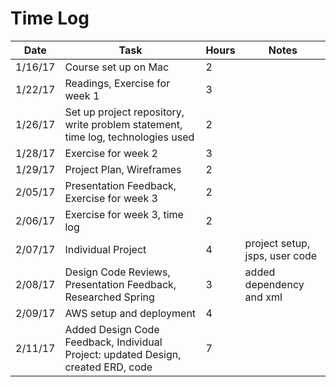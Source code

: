 # Time Log

| Date | Task | Hours | Notes|
|------|------|-------|------|
| 1/16/17| Course set up on Mac| 2 | |
| 1/22/17| Readings, Exercise for week 1  | 3  |   |
| 1/26/17| Set up project repository, write problem statement, time log, technologies used| 2 | | 
| 1/28/17| Exercise for week 2 | 3 | |
| 1/29/17| Project Plan, Wireframes| 2 | |
| 2/05/17| Presentation Feedback, Exercise for week 3 | 2 | |
| 2/06/17| Exercise for week 3, time log | 2 | |
| 2/07/17| Individual Project | 4 | project setup, jsps, user code |
| 2/08/17| Design Code Reviews, Presentation Feedback, Researched Spring | 3 | added dependency and xml |
| 2/09/17| AWS setup and deployment | 4 | |
| 2/11/17| Added Design Code Feedback, Individual Project: updated Design, created ERD, code | 7 | |
